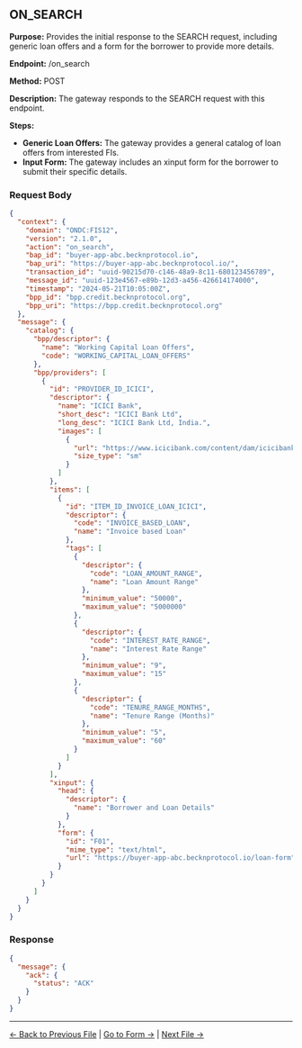 ## ON_SEARCH


**Purpose:** Provides the initial response to the SEARCH request, including generic loan offers and a form for the borrower to provide more details.

**Endpoint:** /on_search

**Method:** POST

**Description:** The gateway responds to the SEARCH request with this endpoint.


**Steps:**
  - **Generic Loan Offers:** The gateway provides a general catalog of loan offers from interested FIs.
  - **Input Form:** The gateway includes an xinput form for the borrower to submit their specific details.


### Request Body

``` json
{
  "context": {
    "domain": "ONDC:FIS12",
    "version": "2.1.0",
    "action": "on_search",
    "bap_id": "buyer-app-abc.becknprotocol.io",
    "bap_uri": "https://buyer-app-abc.becknprotocol.io/",
    "transaction_id": "uuid-90215d70-c146-48a9-8c11-680123456789",
    "message_id": "uuid-123e4567-e89b-12d3-a456-426614174000",
    "timestamp": "2024-05-21T10:05:00Z",
    "bpp_id": "bpp.credit.becknprotocol.org",
    "bpp_uri": "https://bpp.credit.becknprotocol.org"
  },
  "message": {
    "catalog": {
      "bpp/descriptor": {
        "name": "Working Capital Loan Offers",
        "code": "WORKING_CAPITAL_LOAN_OFFERS"
      },
      "bpp/providers": [
        {
          "id": "PROVIDER_ID_ICICI",
          "descriptor": {
            "name": "ICICI Bank",
            "short_desc": "ICICI Bank Ltd",
            "long_desc": "ICICI Bank Ltd, India.",
            "images": [
              {
                "url": "https://www.icicibank.com/content/dam/icicibank/india/assets/images/header/logo.png",
                "size_type": "sm"
              }
            ]
          },
          "items": [
            {
              "id": "ITEM_ID_INVOICE_LOAN_ICICI",
              "descriptor": {
                "code": "INVOICE_BASED_LOAN",
                "name": "Invoice based Loan"
              },
              "tags": [
                {
                  "descriptor": {
                    "code": "LOAN_AMOUNT_RANGE",
                    "name": "Loan Amount Range"
                  },
                  "minimum_value": "50000",
                  "maximum_value": "5000000"
                },
                {
                  "descriptor": {
                    "code": "INTEREST_RATE_RANGE",
                    "name": "Interest Rate Range"
                  },
                  "minimum_value": "9",
                  "maximum_value": "15"
                },
                {
                  "descriptor": {
                    "code": "TENURE_RANGE_MONTHS",
                    "name": "Tenure Range (Months)"
                  },
                  "minimum_value": "5",
                  "maximum_value": "60"
                }
              ]
            }
          ],
          "xinput": {
            "head": {
              "descriptor": {
                "name": "Borrower and Loan Details"
              }
            },
            "form": {
              "id": "F01",
              "mime_type": "text/html",
              "url": "https://buyer-app-abc.becknprotocol.io/loan-form"
            }
          }
        }
      ]
    }
  }
}
```

### Response

```json
{
  "message": {
    "ack": {
      "status": "ACK"
    }
  }
}
```



---

<p align="center">

[← Back to Previous File](search_1.md) | [Go to Form →](form_1.md) | [Next File →](search_2.md)

</p>


